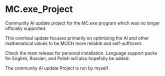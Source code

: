 # MC.exe_Project
Community AI update project for the MC.exe program which was no longer officially supported. 

This overhaul update focuses primarily on optimizing the AI and other 
mathematical values to be MUCH more reliable and self-sufficient.

Check the main release for personal installation.
Language support packs for English, Russian, and Polish will also hopefully be added.

The community AI update Project is run by myself. 
